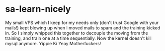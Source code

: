 # sa-learn-nicely #

My small VPS which I keep for my needs only (don't trust Google with your mails!) kept blowing up when I moved mails to spam and the training kicked in. So I simply whipped this together to decouple the moving from the training, and train one at a time sequentially. Now the kernel doesn't kill mysql anymore. Yippie Ki Yeay Motherfuckers!

